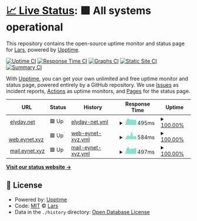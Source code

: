 # [📈 Live Status](https://elyday.github.io/uptime): <!--live status--> **🟩 All systems operational**

This repository contains the open-source uptime monitor and status page for [Lars](https://elyday.net), powered by [Upptime](https://github.com/upptime/upptime).

[![Uptime CI](https://github.com/elyday/uptime/workflows/Uptime%20CI/badge.svg)](https://github.com/elyday/uptime/actions?query=workflow%3A%22Uptime+CI%22)
[![Response Time CI](https://github.com/elyday/uptime/workflows/Response%20Time%20CI/badge.svg)](https://github.com/elyday/uptime/actions?query=workflow%3A%22Response+Time+CI%22)
[![Graphs CI](https://github.com/elyday/uptime/workflows/Graphs%20CI/badge.svg)](https://github.com/elyday/uptime/actions?query=workflow%3A%22Graphs+CI%22)
[![Static Site CI](https://github.com/elyday/uptime/workflows/Static%20Site%20CI/badge.svg)](https://github.com/elyday/uptime/actions?query=workflow%3A%22Static+Site+CI%22)
[![Summary CI](https://github.com/elyday/uptime/workflows/Summary%20CI/badge.svg)](https://github.com/elyday/uptime/actions?query=workflow%3A%22Summary+CI%22)

With [Upptime](https://upptime.js.org), you can get your own unlimited and free uptime monitor and status page, powered entirely by a GitHub repository. We use [Issues](https://github.com/elyday/uptime/issues) as incident reports, [Actions](https://github.com/elyday/uptime/actions) as uptime monitors, and [Pages](https://elyday.github.io/uptime) for the status page.

<!--start: status pages-->
<!-- This summary is generated by Upptime (https://github.com/upptime/upptime) -->
<!-- Do not edit this manually, your changes will be overwritten -->
<!-- prettier-ignore -->
| URL | Status | History | Response Time | Uptime |
| --- | ------ | ------- | ------------- | ------ |
| <img alt="" src="https://icons.duckduckgo.com/ip3/elyday.net.ico" height="13"> [elyday.net](https://elyday.net) | 🟩 Up | [elyday-net.yml](https://github.com/elyday/uptime/commits/HEAD/history/elyday-net.yml) | <details><summary><img alt="Response time graph" src="./graphs/elyday-net/response-time-week.png" height="20"> 495ms</summary><br><a href="https://elyday.github.io/uptime/history/elyday-net"><img alt="Response time 581" src="https://img.shields.io/endpoint?url=https%3A%2F%2Fraw.githubusercontent.com%2Felyday%2Fuptime%2FHEAD%2Fapi%2Felyday-net%2Fresponse-time.json"></a><br><a href="https://elyday.github.io/uptime/history/elyday-net"><img alt="24-hour response time 395" src="https://img.shields.io/endpoint?url=https%3A%2F%2Fraw.githubusercontent.com%2Felyday%2Fuptime%2FHEAD%2Fapi%2Felyday-net%2Fresponse-time-day.json"></a><br><a href="https://elyday.github.io/uptime/history/elyday-net"><img alt="7-day response time 495" src="https://img.shields.io/endpoint?url=https%3A%2F%2Fraw.githubusercontent.com%2Felyday%2Fuptime%2FHEAD%2Fapi%2Felyday-net%2Fresponse-time-week.json"></a><br><a href="https://elyday.github.io/uptime/history/elyday-net"><img alt="30-day response time 508" src="https://img.shields.io/endpoint?url=https%3A%2F%2Fraw.githubusercontent.com%2Felyday%2Fuptime%2FHEAD%2Fapi%2Felyday-net%2Fresponse-time-month.json"></a><br><a href="https://elyday.github.io/uptime/history/elyday-net"><img alt="1-year response time 530" src="https://img.shields.io/endpoint?url=https%3A%2F%2Fraw.githubusercontent.com%2Felyday%2Fuptime%2FHEAD%2Fapi%2Felyday-net%2Fresponse-time-year.json"></a></details> | <details><summary><a href="https://elyday.github.io/uptime/history/elyday-net">100.00%</a></summary><a href="https://elyday.github.io/uptime/history/elyday-net"><img alt="All-time uptime 99.97%" src="https://img.shields.io/endpoint?url=https%3A%2F%2Fraw.githubusercontent.com%2Felyday%2Fuptime%2FHEAD%2Fapi%2Felyday-net%2Fuptime.json"></a><br><a href="https://elyday.github.io/uptime/history/elyday-net"><img alt="24-hour uptime 100.00%" src="https://img.shields.io/endpoint?url=https%3A%2F%2Fraw.githubusercontent.com%2Felyday%2Fuptime%2FHEAD%2Fapi%2Felyday-net%2Fuptime-day.json"></a><br><a href="https://elyday.github.io/uptime/history/elyday-net"><img alt="7-day uptime 100.00%" src="https://img.shields.io/endpoint?url=https%3A%2F%2Fraw.githubusercontent.com%2Felyday%2Fuptime%2FHEAD%2Fapi%2Felyday-net%2Fuptime-week.json"></a><br><a href="https://elyday.github.io/uptime/history/elyday-net"><img alt="30-day uptime 100.00%" src="https://img.shields.io/endpoint?url=https%3A%2F%2Fraw.githubusercontent.com%2Felyday%2Fuptime%2FHEAD%2Fapi%2Felyday-net%2Fuptime-month.json"></a><br><a href="https://elyday.github.io/uptime/history/elyday-net"><img alt="1-year uptime 99.99%" src="https://img.shields.io/endpoint?url=https%3A%2F%2Fraw.githubusercontent.com%2Felyday%2Fuptime%2FHEAD%2Fapi%2Felyday-net%2Fuptime-year.json"></a></details>
| <img alt="" src="https://icons.duckduckgo.com/ip3/web.hetz.server.eynet.xyz.ico" height="13"> [web.eynet.xyz](https://web.hetz.server.eynet.xyz) | 🟩 Up | [web-eynet-xyz.yml](https://github.com/elyday/uptime/commits/HEAD/history/web-eynet-xyz.yml) | <details><summary><img alt="Response time graph" src="./graphs/web-eynet-xyz/response-time-week.png" height="20"> 584ms</summary><br><a href="https://elyday.github.io/uptime/history/web-eynet-xyz"><img alt="Response time 560" src="https://img.shields.io/endpoint?url=https%3A%2F%2Fraw.githubusercontent.com%2Felyday%2Fuptime%2FHEAD%2Fapi%2Fweb-eynet-xyz%2Fresponse-time.json"></a><br><a href="https://elyday.github.io/uptime/history/web-eynet-xyz"><img alt="24-hour response time 428" src="https://img.shields.io/endpoint?url=https%3A%2F%2Fraw.githubusercontent.com%2Felyday%2Fuptime%2FHEAD%2Fapi%2Fweb-eynet-xyz%2Fresponse-time-day.json"></a><br><a href="https://elyday.github.io/uptime/history/web-eynet-xyz"><img alt="7-day response time 584" src="https://img.shields.io/endpoint?url=https%3A%2F%2Fraw.githubusercontent.com%2Felyday%2Fuptime%2FHEAD%2Fapi%2Fweb-eynet-xyz%2Fresponse-time-week.json"></a><br><a href="https://elyday.github.io/uptime/history/web-eynet-xyz"><img alt="30-day response time 515" src="https://img.shields.io/endpoint?url=https%3A%2F%2Fraw.githubusercontent.com%2Felyday%2Fuptime%2FHEAD%2Fapi%2Fweb-eynet-xyz%2Fresponse-time-month.json"></a><br><a href="https://elyday.github.io/uptime/history/web-eynet-xyz"><img alt="1-year response time 557" src="https://img.shields.io/endpoint?url=https%3A%2F%2Fraw.githubusercontent.com%2Felyday%2Fuptime%2FHEAD%2Fapi%2Fweb-eynet-xyz%2Fresponse-time-year.json"></a></details> | <details><summary><a href="https://elyday.github.io/uptime/history/web-eynet-xyz">100.00%</a></summary><a href="https://elyday.github.io/uptime/history/web-eynet-xyz"><img alt="All-time uptime 60.78%" src="https://img.shields.io/endpoint?url=https%3A%2F%2Fraw.githubusercontent.com%2Felyday%2Fuptime%2FHEAD%2Fapi%2Fweb-eynet-xyz%2Fuptime.json"></a><br><a href="https://elyday.github.io/uptime/history/web-eynet-xyz"><img alt="24-hour uptime 100.00%" src="https://img.shields.io/endpoint?url=https%3A%2F%2Fraw.githubusercontent.com%2Felyday%2Fuptime%2FHEAD%2Fapi%2Fweb-eynet-xyz%2Fuptime-day.json"></a><br><a href="https://elyday.github.io/uptime/history/web-eynet-xyz"><img alt="7-day uptime 100.00%" src="https://img.shields.io/endpoint?url=https%3A%2F%2Fraw.githubusercontent.com%2Felyday%2Fuptime%2FHEAD%2Fapi%2Fweb-eynet-xyz%2Fuptime-week.json"></a><br><a href="https://elyday.github.io/uptime/history/web-eynet-xyz"><img alt="30-day uptime 100.00%" src="https://img.shields.io/endpoint?url=https%3A%2F%2Fraw.githubusercontent.com%2Felyday%2Fuptime%2FHEAD%2Fapi%2Fweb-eynet-xyz%2Fuptime-month.json"></a><br><a href="https://elyday.github.io/uptime/history/web-eynet-xyz"><img alt="1-year uptime 77.98%" src="https://img.shields.io/endpoint?url=https%3A%2F%2Fraw.githubusercontent.com%2Felyday%2Fuptime%2FHEAD%2Fapi%2Fweb-eynet-xyz%2Fuptime-year.json"></a></details>
| <img alt="" src="https://icons.duckduckgo.com/ip3/mail.eynet.xyz.ico" height="13"> [mail.eynet.xyz](https://mail.eynet.xyz) | 🟩 Up | [mail-eynet-xyz.yml](https://github.com/elyday/uptime/commits/HEAD/history/mail-eynet-xyz.yml) | <details><summary><img alt="Response time graph" src="./graphs/mail-eynet-xyz/response-time-week.png" height="20"> 497ms</summary><br><a href="https://elyday.github.io/uptime/history/mail-eynet-xyz"><img alt="Response time 572" src="https://img.shields.io/endpoint?url=https%3A%2F%2Fraw.githubusercontent.com%2Felyday%2Fuptime%2FHEAD%2Fapi%2Fmail-eynet-xyz%2Fresponse-time.json"></a><br><a href="https://elyday.github.io/uptime/history/mail-eynet-xyz"><img alt="24-hour response time 419" src="https://img.shields.io/endpoint?url=https%3A%2F%2Fraw.githubusercontent.com%2Felyday%2Fuptime%2FHEAD%2Fapi%2Fmail-eynet-xyz%2Fresponse-time-day.json"></a><br><a href="https://elyday.github.io/uptime/history/mail-eynet-xyz"><img alt="7-day response time 497" src="https://img.shields.io/endpoint?url=https%3A%2F%2Fraw.githubusercontent.com%2Felyday%2Fuptime%2FHEAD%2Fapi%2Fmail-eynet-xyz%2Fresponse-time-week.json"></a><br><a href="https://elyday.github.io/uptime/history/mail-eynet-xyz"><img alt="30-day response time 502" src="https://img.shields.io/endpoint?url=https%3A%2F%2Fraw.githubusercontent.com%2Felyday%2Fuptime%2FHEAD%2Fapi%2Fmail-eynet-xyz%2Fresponse-time-month.json"></a><br><a href="https://elyday.github.io/uptime/history/mail-eynet-xyz"><img alt="1-year response time 535" src="https://img.shields.io/endpoint?url=https%3A%2F%2Fraw.githubusercontent.com%2Felyday%2Fuptime%2FHEAD%2Fapi%2Fmail-eynet-xyz%2Fresponse-time-year.json"></a></details> | <details><summary><a href="https://elyday.github.io/uptime/history/mail-eynet-xyz">100.00%</a></summary><a href="https://elyday.github.io/uptime/history/mail-eynet-xyz"><img alt="All-time uptime 99.95%" src="https://img.shields.io/endpoint?url=https%3A%2F%2Fraw.githubusercontent.com%2Felyday%2Fuptime%2FHEAD%2Fapi%2Fmail-eynet-xyz%2Fuptime.json"></a><br><a href="https://elyday.github.io/uptime/history/mail-eynet-xyz"><img alt="24-hour uptime 100.00%" src="https://img.shields.io/endpoint?url=https%3A%2F%2Fraw.githubusercontent.com%2Felyday%2Fuptime%2FHEAD%2Fapi%2Fmail-eynet-xyz%2Fuptime-day.json"></a><br><a href="https://elyday.github.io/uptime/history/mail-eynet-xyz"><img alt="7-day uptime 100.00%" src="https://img.shields.io/endpoint?url=https%3A%2F%2Fraw.githubusercontent.com%2Felyday%2Fuptime%2FHEAD%2Fapi%2Fmail-eynet-xyz%2Fuptime-week.json"></a><br><a href="https://elyday.github.io/uptime/history/mail-eynet-xyz"><img alt="30-day uptime 100.00%" src="https://img.shields.io/endpoint?url=https%3A%2F%2Fraw.githubusercontent.com%2Felyday%2Fuptime%2FHEAD%2Fapi%2Fmail-eynet-xyz%2Fuptime-month.json"></a><br><a href="https://elyday.github.io/uptime/history/mail-eynet-xyz"><img alt="1-year uptime 100.00%" src="https://img.shields.io/endpoint?url=https%3A%2F%2Fraw.githubusercontent.com%2Felyday%2Fuptime%2FHEAD%2Fapi%2Fmail-eynet-xyz%2Fuptime-year.json"></a></details>

<!--end: status pages-->

[**Visit our status website →**](https://elyday.github.io/uptime)

## 📄 License

- Powered by: [Upptime](https://github.com/upptime/upptime)
- Code: [MIT](./LICENSE) © [Lars](https://elyday.net)
- Data in the `./history` directory: [Open Database License](https://opendatacommons.org/licenses/odbl/1-0/)
